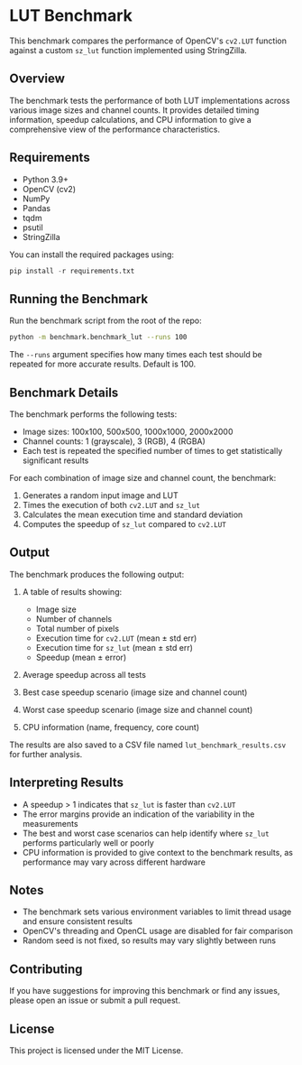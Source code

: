 # LUT Benchmark

This benchmark compares the performance of OpenCV's `cv2.LUT` function against a custom `sz_lut` function implemented using StringZilla.

## Overview

The benchmark tests the performance of both LUT implementations across various image sizes and channel counts. It provides detailed timing information, speedup calculations, and CPU information to give a comprehensive view of the performance characteristics.

## Requirements

- Python 3.9+
- OpenCV (cv2)
- NumPy
- Pandas
- tqdm
- psutil
- StringZilla

You can install the required packages using:

```python
pip install -r requirements.txt
```

## Running the Benchmark

Run the benchmark script from the root of the repo:

```bash
python -m benchmark.benchmark_lut --runs 100
```

The `--runs` argument specifies how many times each test should be repeated for more accurate results. Default is 100.

## Benchmark Details

The benchmark performs the following tests:

- Image sizes: 100x100, 500x500, 1000x1000, 2000x2000
- Channel counts: 1 (grayscale), 3 (RGB), 4 (RGBA)
- Each test is repeated the specified number of times to get statistically significant results

For each combination of image size and channel count, the benchmark:

1. Generates a random input image and LUT
2. Times the execution of both `cv2.LUT` and `sz_lut`
3. Calculates the mean execution time and standard deviation
4. Computes the speedup of `sz_lut` compared to `cv2.LUT`

## Output

The benchmark produces the following output:

1. A table of results showing:
   - Image size
   - Number of channels
   - Total number of pixels
   - Execution time for `cv2.LUT` (mean ± std err)
   - Execution time for `sz_lut` (mean ± std err)
   - Speedup (mean ± error)

2. Average speedup across all tests
3. Best case speedup scenario (image size and channel count)
4. Worst case speedup scenario (image size and channel count)
5. CPU information (name, frequency, core count)

The results are also saved to a CSV file named `lut_benchmark_results.csv` for further analysis.

## Interpreting Results

- A speedup > 1 indicates that `sz_lut` is faster than `cv2.LUT`
- The error margins provide an indication of the variability in the measurements
- The best and worst case scenarios can help identify where `sz_lut` performs particularly well or poorly
- CPU information is provided to give context to the benchmark results, as performance may vary across different hardware

## Notes

- The benchmark sets various environment variables to limit thread usage and ensure consistent results
- OpenCV's threading and OpenCL usage are disabled for fair comparison
- Random seed is not fixed, so results may vary slightly between runs

## Contributing

If you have suggestions for improving this benchmark or find any issues, please open an issue or submit a pull request.

## License

This project is licensed under the MIT License.
